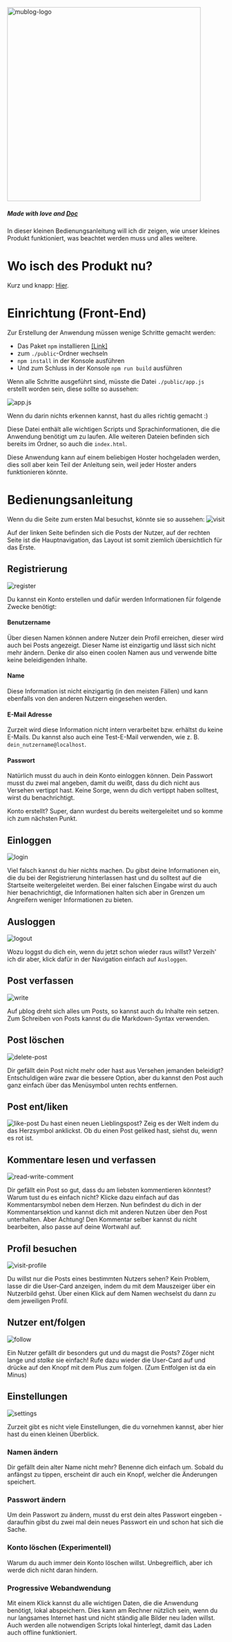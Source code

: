 <img src="https://github.com/mublog/mublog-web/blob/master/public/assets/mu-logo.svg?raw=true" alt="mublog-logo" width="448"/> 

##### *Made with love and [Doc](https://gitlab.com/iljushka/doc)*
In dieser kleinen Bedienungsanleitung will ich dir zeigen, wie unser kleines Produkt funktioniert, was beachtet werden muss und alles weitere. 

# Wo isch des Produkt nu?
Kurz und knapp: [Hier](https://www.mublog.xyz).

# Einrichtung (Front-End)
Zur Erstellung der Anwendung müssen wenige Schritte gemacht werden:
* Das Paket `npm` installieren [[Link]](https://www.npmjs.com/get-npm)
* zum `./public`-Ordner wechseln
* `npm install` in der Konsole ausführen
* Und zum Schluss in der Konsole `npm run build` ausführen

Wenn alle Schritte ausgeführt sind, müsste die Datei `./public/app.js` erstellt worden sein, diese sollte so aussehen:

![app.js](./assets/20210105121331.png)

Wenn du darin nichts erkennen kannst, hast du alles richtig gemacht :)

Diese Datei enthält alle wichtigen Scripts und Sprachinformationen, die die Anwendung benötigt um zu laufen. Alle weiteren Dateien befinden sich bereits im Ordner, so auch die `index.html`.

Diese Anwendung kann auf einem beliebigen Hoster hochgeladen werden, dies soll aber kein Teil der Anleitung sein, weil jeder Hoster anders funktionieren könnte.

# Bedienungsanleitung
Wenn du die Seite zum ersten Mal besuchst, könnte sie so aussehen:
![visit](./assets/20210105122552.png)

Auf der linken Seite befinden sich die Posts der Nutzer, auf der rechten Seite ist die Hauptnavigation, das Layout ist somit ziemlich übersichtlich für das Erste.

## Registrierung
![register](./assets/register.gif)

Du kannst ein Konto erstellen und dafür werden Informationen für folgende Zwecke benötigt:

#### Benutzername
Über diesen Namen können andere Nutzer dein Profil erreichen, dieser wird auch bei Posts angezeigt. Dieser Name ist einzigartig und lässt sich nicht mehr ändern. Denke dir also einen coolen Namen aus und verwende bitte keine beleidigenden Inhalte.

#### Name
Diese Information ist nicht einzigartig (in den meisten Fällen) und kann ebenfalls von den anderen Nutzern eingesehen werden.

#### E-Mail Adresse
Zurzeit wird diese Information nicht intern verarbeitet bzw. erhältst du keine E-Mails. Du kannst also auch eine Test-E-Mail verwenden, wie z. B. `dein_nutzername@localhost`.

#### Passwort
Natürlich musst du auch in dein Konto einloggen können. Dein Passwort musst du zwei mal angeben, damit du weißt, dass du dich nicht aus Versehen vertippt hast. Keine Sorge, wenn du dich vertippt haben solltest, wirst du benachrichtigt.

Konto erstellt? Super, dann wurdest du bereits weitergeleitet und so komme ich zum nächsten Punkt.

## Einloggen
![login](./assets/login.gif)

Viel falsch kannst du hier nichts machen. Du gibst deine Informationen ein, die du bei der Registrierung hinterlassen hast und du solltest auf die Startseite weitergeleitet werden. 
Bei einer falschen Eingabe wirst du auch hier benachrichtigt, die Informationen halten sich aber in Grenzen um Angreifern weniger Informationen zu bieten.

## Ausloggen
![logout](./assets/logout.gif)

Wozu loggst du dich ein, wenn du jetzt schon wieder raus willst? Verzeih' ich dir aber, klick dafür in der Navigation einfach auf `Ausloggen`.

## Post verfassen
![write](./assets/post-write.gif)

Auf µblog dreht sich alles um Posts, so kannst auch du Inhalte rein setzen.
Zum Schreiben von Posts kannst du die Markdown-Syntax verwenden.

## Post löschen
![delete-post](./assets/post-delete.gif)

Dir gefällt dein Post nicht mehr oder hast aus Versehen jemanden beleidigt? Entschuldigen wäre zwar die bessere Option, aber du kannst den Post auch ganz einfach über das Menüsymbol unten rechts entfernen.

## Post ent/liken
![like-post](./assets/post-like.gif)
Du hast einen neuen Lieblingspost? Zeig es der Welt indem du das Herzsymbol anklickst. Ob du einen Post geliked hast, siehst du, wenn es rot ist.

## Kommentare lesen und verfassen
![read-write-comment](./assets/comment.gif)

Dir gefällt ein Post so gut, dass du am liebsten kommentieren könntest? Warum tust du es einfach nicht?
Klicke dazu einfach auf das Kommentarsymbol neben dem Herzen. Nun befindest du dich in der Kommentarsektion und kannst dich mit anderen Nutzen über den Post unterhalten. Aber Achtung! Den Kommentar selber kannst du nicht bearbeiten, also passe auf deine Wortwahl auf.

## Profil besuchen
![visit-profile](./assets/visit-profile.gif)

Du willst nur die Posts eines bestimmten Nutzers sehen? Kein Problem, lasse dir die User-Card anzeigen, indem du mit dem Mauszeiger über ein Nutzerbild gehst. Über einen Klick auf dem Namen wechselst du dann zu dem jeweiligen Profil.

## Nutzer ent/folgen
![follow](./assets/follow.gif)

Ein Nutzer gefällt dir besonders gut und du magst die Posts? Zöger nicht lange und *stalke* sie einfach!
Rufe dazu wieder die User-Card auf und drücke auf den Knopf mit dem Plus zum folgen. (Zum Entfolgen ist da ein Minus)

## Einstellungen
![settings](./assets/settings.gif)

Zurzeit gibt es nicht viele Einstellungen, die du vornehmen kannst, aber hier hast du einen kleinen Überblick.

### Namen ändern
Dir gefällt dein alter Name nicht mehr? Benenne dich einfach um. Sobald du anfängst zu tippen, erscheint dir auch ein Knopf, welcher die Änderungen speichert.

### Passwort ändern
Um dein Passwort zu ändern, musst du erst dein altes Passwort eingeben - daraufhin gibst du zwei mal dein neues Passwort ein und schon hat sich die Sache.

### Konto löschen (Experimentell)
Warum du auch immer dein Konto löschen willst. Unbegreiflich, aber ich werde dich nicht daran hindern.

### Progressive Webandwendung
Mit einem Klick kannst du alle wichtigen Daten, die die Anwendung benötigt, lokal abspeichern.
Dies kann am Rechner nützlich sein, wenn du nur langsames Internet hast und nicht ständig alle Bilder neu laden willst.
Auch werden alle notwendigen Scripts lokal hinterlegt, damit das Laden auch offline funktioniert.